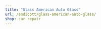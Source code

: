 ```yaml
---
title: "Glass American Auto Glass"
url: /endicott/glass-american-auto-glass/
shop: car repair
---
```

